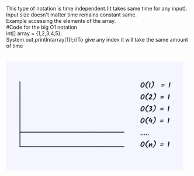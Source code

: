 This type of notation is time independent.(It takes same time for any input).
<br>
Input size doesn't matter time remains constant same.
<br>
Example accessing the elements of the array.
<br>
#Code for the big O1 notation
<br>
int[] array = {1,2,3,4,5};
<br>
System.out.println(array[1]);//To give any index it will take the same amount of time
<br>
<br>
<br>
![alt text](image-1.png)